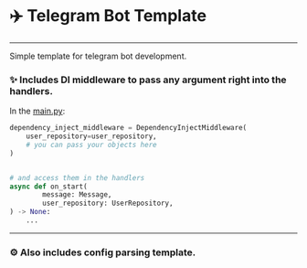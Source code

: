 # ✈️ Telegram Bot Template

---

Simple template for telegram bot development.

### ✨ Includes DI middleware to pass any argument right into the handlers.

In the [main.py](./src/main.py):

```python
dependency_inject_middleware = DependencyInjectMiddleware(
    user_repository=user_repository,
    # you can pass your objects here
)


# and access them in the handlers
async def on_start(
        message: Message,
        user_repository: UserRepository,
) -> None:
    ...
```

---

### ⚙️ Also includes config parsing template.
